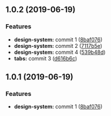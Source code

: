 <a name="1.0.2"></a>
## 1.0.2 (2019-06-19)


### Features

* **design-system:** commit 1 ([8baf076](https://github.com/MansoorBashaBellary/monorepo/commit/8baf076))
* **design-system:** commit 2 ([7117b5e](https://github.com/MansoorBashaBellary/monorepo/commit/7117b5e))
* **design-system:** commit 4 ([539b48d](https://github.com/MansoorBashaBellary/monorepo/commit/539b48d))
* **tabs:** commit 3 ([d616b6c](https://github.com/MansoorBashaBellary/monorepo/commit/d616b6c))



<a name="1.0.1"></a>
## 1.0.1 (2019-06-19)


### Features

* **design-system:** commit 1 ([8baf076](https://github.com/MansoorBashaBellary/monorepo/commit/8baf076))




